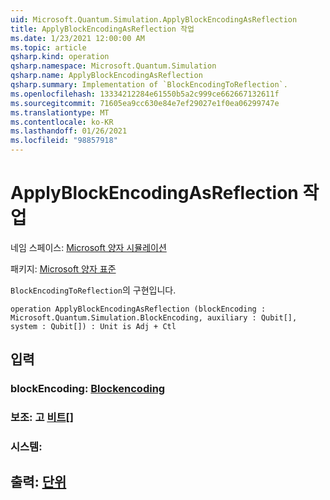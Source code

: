 ```yaml
---
uid: Microsoft.Quantum.Simulation.ApplyBlockEncodingAsReflection
title: ApplyBlockEncodingAsReflection 작업
ms.date: 1/23/2021 12:00:00 AM
ms.topic: article
qsharp.kind: operation
qsharp.namespace: Microsoft.Quantum.Simulation
qsharp.name: ApplyBlockEncodingAsReflection
qsharp.summary: Implementation of `BlockEncodingToReflection`.
ms.openlocfilehash: 13334212284e61550b5a2c999ce662667132611f
ms.sourcegitcommit: 71605ea9cc630e84e7ef29027e1f0ea06299747e
ms.translationtype: MT
ms.contentlocale: ko-KR
ms.lasthandoff: 01/26/2021
ms.locfileid: "98857918"
---
```

# <a name="applyblockencodingasreflection-operation"></a>ApplyBlockEncodingAsReflection 작업

네임 스페이스: [Microsoft 양자 시뮬레이션](xref:Microsoft.Quantum.Simulation)

패키지: [Microsoft 양자 표준](https://nuget.org/packages/Microsoft.Quantum.Standard)


`BlockEncodingToReflection`의 구현입니다.

```qsharp
operation ApplyBlockEncodingAsReflection (blockEncoding : Microsoft.Quantum.Simulation.BlockEncoding, auxiliary : Qubit[], system : Qubit[]) : Unit is Adj + Ctl
```


## <a name="input"></a>입력

### <a name="blockencoding--blockencoding"></a>blockEncoding: [Blockencoding](xref:Microsoft.Quantum.Simulation.BlockEncoding)




### <a name="auxiliary--qubit"></a>보조: 고 [비트](xref:microsoft.quantum.lang-ref.qubit)[]




### <a name="system--qubit"></a>시스템: [](xref:microsoft.quantum.lang-ref.qubit)





## <a name="output--unit"></a>출력: [단위](xref:microsoft.quantum.lang-ref.unit)

